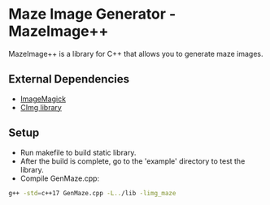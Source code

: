 # Maze Image Generator - MazeImage++ #
MazeImage++ is a library for C++ that allows you to generate maze images.

## External Dependencies ##
- <a href="https://imagemagick.org/script/download.php">ImageMagick</a>
- <a href="http://cimg.eu/">CImg library</a>

## Setup ##
- Run makefile to build static library.
- After the build is complete, go to the 'example' directory to test the library.
- Compile GenMaze.cpp:
```sh
g++ -std=c++17 GenMaze.cpp -L../lib -limg_maze
```
